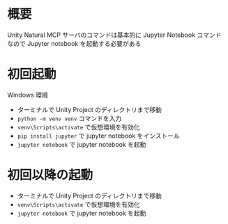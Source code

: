 # 概要  
Unity Natural MCP サーバのコマンドは基本的に Jupyter Notebook コマンドなので Jupyter notebook を起動する必要がある  

# 初回起動 
Windows 環境   
- ターミナルで Unity Project のディレクトリまで移動
- `python -m venv venv` コマンドを入力   
- `venv\Scripts\activate` で仮想環境を有効化
- `pip install jupyter` で jupyter notebook をインストール
- `jupyter notebook` で jupyter notebook を起動


# 初回以降の起動　
- ターミナルで Unity Project のディレクトリまで移動
- `venv\Scripts\activate` で仮想環境を有効化
- `jupyter notebook` で jupyter notebook を起動
